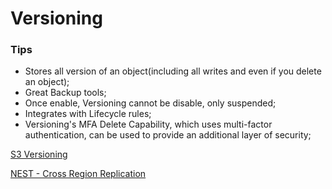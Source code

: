 # Versioning  



### Tips  

* Stores all version of an object(including all writes and even if you delete an object);  
* Great Backup tools;
* Once enable, Versioning cannot be disable, only suspended;  
* Integrates with Lifecycle rules;  
* Versioning's MFA Delete Capability, which uses multi-factor authentication, can be used to provide an additional layer of security;  


[S3 Versioning](https://docs.aws.amazon.com/AmazonS3/latest/dev/ObjectVersioning.html)  

[NEST - Cross Region Replication](topics/s3/s3_replication.md)  
